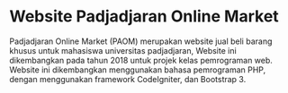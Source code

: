 # Website Padjadjaran Online Market 
Padjadjaran Online Market (PAOM) merupakan website jual beli barang khusus untuk mahasiswa universitas padjadjaran, Website ini dikembangkan pada tahun 2018 untuk projek kelas pemrograman web. Website ini dikembangkan menggunakan bahasa pemrograman PHP, dengan menggunakan framework CodeIgniter, dan Bootstrap 3.
